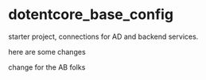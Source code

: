 # dotentcore_base_config
starter project, connections for AD and backend services.


here are some changes

change for the AB folks
